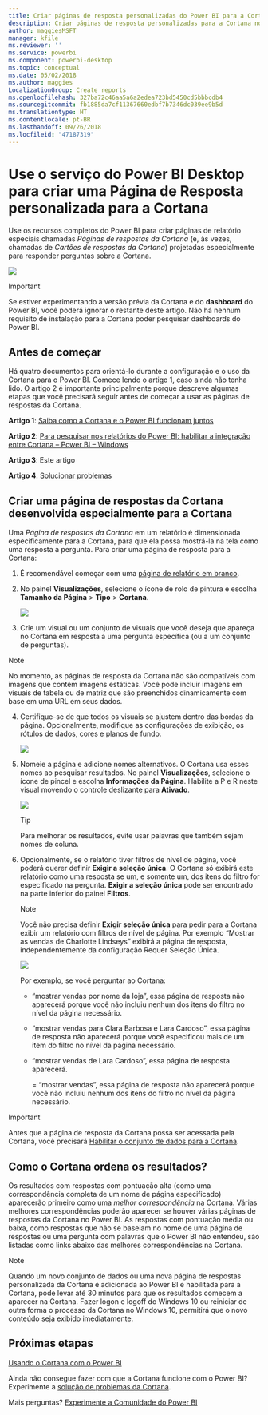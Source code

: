 ```yaml
---
title: Criar páginas de resposta personalizadas do Power BI para a Cortana
description: Criar páginas de resposta personalizadas para a Cortana no Power BI
author: maggiesMSFT
manager: kfile
ms.reviewer: ''
ms.service: powerbi
ms.component: powerbi-desktop
ms.topic: conceptual
ms.date: 05/02/2018
ms.author: maggies
LocalizationGroup: Create reports
ms.openlocfilehash: 327ba72c46aa5a6a2edea723bd5450cd5bbbcdb4
ms.sourcegitcommit: fb1885da7cf11367660edbf7b7346dc039ee9b5d
ms.translationtype: HT
ms.contentlocale: pt-BR
ms.lasthandoff: 09/26/2018
ms.locfileid: "47187319"
---
```

# <a name="use-power-bi-service-or-power-bi-desktop-to-create-a-custom-answer-page-for-cortana"></a>Use o serviço do Power BI Desktop para criar uma Página de Resposta personalizada para a Cortana
Use os recursos completos do Power BI para criar páginas de relatório especiais chamadas *Páginas de respostas da Cortana* (e, às vezes, chamadas de *Cartões de respostas da Cortana*) projetadas especialmente para responder perguntas sobre a Cortana.

![](media/service-cortana-answer-cards/power-bi-cortana.png)

> [!IMPORTANT]
> Se estiver experimentando a versão prévia da Cortana e do **dashboard** do Power BI, você poderá ignorar o restante deste artigo. Não há nenhum requisito de instalação para a Cortana poder pesquisar dashboards do Power BI.
> 
> 

## <a name="before-you-begin"></a>Antes de começar
Há quatro documentos para orientá-lo durante a configuração e o uso da Cortana para o Power BI. Comece lendo o artigo 1, caso ainda não tenha lido. O artigo 2 é importante principalmente porque descreve algumas etapas que você precisará seguir antes de começar a usar as páginas de respostas da Cortana.

**Artigo 1**: [Saiba como a Cortana e o Power BI funcionam juntos](service-cortana-intro.md)

**Artigo 2**: [Para pesquisar nos relatórios do Power BI: habilitar a integração entre Cortana – Power BI – Windows](service-cortana-enable.md)

**Artigo 3**: Este artigo

**Artigo 4**: [Solucionar problemas](service-cortana-troubleshoot.md)

## <a name="create-a-cortana-answer-page-designed-specifically-for-cortana"></a>Criar uma página de respostas da Cortana desenvolvida especialmente para a Cortana
Uma *Página de respostas da Cortana* em um relatório é dimensionada especificamente para a Cortana, para que ela possa mostrá-la na tela como uma resposta à pergunta. Para criar uma página de resposta para a Cortana:

1. É recomendável começar com uma [página de relatório em branco](power-bi-report-add-page.md).
2. No painel **Visualizações**, selecione o ícone de rolo de pintura e escolha **Tamanho da Página** > **Tipo** > **Cortana**.
   
    ![](media/service-cortana-answer-cards/pbi-cortana-page-size-new.png)
3. Crie um visual ou um conjunto de visuais que você deseja que apareça no Cortana em resposta a uma pergunta específica (ou a um conjunto de perguntas).

> [!NOTE]
> No momento, as páginas de resposta da Cortana não são compatíveis com imagens que contêm imagens estáticas. Você pode incluir imagens em visuais de tabela ou de matriz que são preenchidos dinamicamente com base em uma URL em seus dados. 
> 
> 

4. Certifique-se de que todos os visuais se ajustem dentro das bordas da página. Opcionalmente, modifique as configurações de exibição, os rótulos de dados, cores e planos de fundo.  
   
    ![](media/service-cortana-answer-cards/pbi_cortana_modify-new.png)
5. Nomeie a página e adicione nomes alternativos. O Cortana usa esses nomes ao pesquisar resultados. No painel **Visualizações**, selecione o ícone de pincel e escolha **Informações da Página**. Habilite a P e R neste visual movendo o controle deslizante para **Ativado**.
   
    ![](media/service-cortana-answer-cards/pbi_cortana_names-newer.png)
   
   > [!TIP]
   > Para melhorar os resultados, evite usar palavras que também sejam nomes de coluna.
   > 
   > 
6. Opcionalmente, se o relatório tiver filtros de nível de página, você poderá querer definir **Exigir a seleção única**. O Cortana só exibirá este relatório como uma resposta se um, e somente um, dos itens do filtro for especificado na pergunta. **Exigir a seleção única** pode ser encontrado na parte inferior do painel **Filtros**.
   
   > [!NOTE]
   > Você não precisa definir **Exigir seleção única** para pedir para a Cortana exibir um relatório com filtros de nível de página. Por exemplo “Mostrar as vendas de Charlotte Lindseys” exibirá a página de resposta, independentemente da configuração Requer Seleção Única.
   > 
   > 
   
     ![](media/service-cortana-answer-cards/pbi-cortana-single-selection-new.png)
   
      Por exemplo, se você perguntar ao Cortana:
   
   * “mostrar vendas por nome da loja”, essa página de resposta não aparecerá porque você não incluiu nenhum dos itens do filtro no nível da página necessário.
   * “mostrar vendas para Clara Barbosa e Lara Cardoso”, essa página de resposta não aparecerá porque você especificou mais de um item do filtro no nível da página necessário.
   * “mostrar vendas de Lara Cardoso”, essa página de resposta aparecerá.
     
     = “mostrar vendas”, essa página de resposta não aparecerá porque você não incluiu nenhum dos itens do filtro no nível da página necessário.

> [!IMPORTANT]
> Antes que a página de resposta da Cortana possa ser acessada pela Cortana, você precisará [Habilitar o conjunto de dados para a Cortana](service-cortana-enable.md).
> 
> 

## <a name="how-does-cortana-order-the-results"></a>Como o Cortana ordena os resultados?
Os resultados com respostas com pontuação alta (como uma correspondência completa de um nome de página especificado) aparecerão primeiro como uma *melhor correspondência* na Cortana. Várias melhores correspondências poderão aparecer se houver várias páginas de respostas da Cortana no Power BI. As respostas com pontuação média ou baixa, como respostas que não se baseiam no nome de uma página de respostas ou uma pergunta com palavras que o Power BI não entendeu, são listadas como links abaixo das melhores correspondências na Cortana.

> [!NOTE]
> Quando um novo conjunto de dados ou uma nova página de respostas personalizada da Cortana é adicionada ao Power BI e habilitada para a Cortana, pode levar até 30 minutos para que os resultados comecem a aparecer na Cortana. Fazer logon e logoff do Windows 10 ou reiniciar de outra forma o processo da Cortana no Windows 10, permitirá que o novo conteúdo seja exibido imediatamente.
> 
> 

## <a name="next-steps"></a>Próximas etapas
[Usando o Cortana com o Power BI](service-cortana-intro.md)

Ainda não consegue fazer com que a Cortana funcione com o Power BI?  Experimente a [solução de problemas da Cortana](service-cortana-troubleshoot.md).

Mais perguntas? [Experimente a Comunidade do Power BI](http://community.powerbi.com/)

